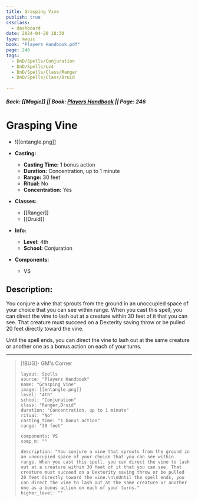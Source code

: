 ```yaml
---
title: Grasping Vine
publish: true
cssclass:
  - dashboard
date: 2024-04-20 18:30
type: magic
book: "Players Handbook.pdf"
page: 246
tags:
  - DnD/Spells/Conjuration
  - DnD/Spells/Lv4
  - DnD/Spells/Class/Ranger
  - DnD/Spells/Class/Druid

---
```


##### Back: [[Magic]] || Book: [Players Handbook](https://drive.google.com/drive/folders/1O5bhpYizcIT5xxAoLOuzCRht_PVS7VSG?usp=sharing) || Page: 246

# Grasping Vine
- ![[entangle.png]]
- **Casting:**
    - **Casting Time:** 1 bonus action
    - **Duration:** Concentration, up to 1 minute
    - **Range:** 30 feet
    - **Ritual:** No
    - **Concentration:** Yes
- **Classes:**
    - [[Ranger]]
    - [[Druid]]

- **Info:**
    - **Level:** 4th
    - **School:** Conjuration
- **Components:**
    - VS


## Description:
You conjure a vine that sprouts from the ground in an unoccupied space of your choice that you can see within range. When you cast this spell, you can direct the vine to lash out at a creature within 30 feet of it that you can see. That creature must succeed on a Dexterity saving throw or be pulled 20 feet directly toward the vine.

Until the spell ends, you can direct the vine to lash out at the same creature or another one as a bonus action on each of your turns.



---

> [!BUG]- GM's Corner
>
> ```statblock
> layout: Spells
> source: "Players Handbook"
> name: "Grasping Vine"
> image: [[entangle.png]]
> level: "4th"
> school: "Conjuration"
> class: "Ranger,Druid"
> duration: "Concentration, up to 1 minute"
> ritual: "No"
> casting_time: "1 bonus action"
> range: "30 feet"
>
> components: VS
> comp_m: ""
>
> description: "You conjure a vine that sprouts from the ground in an unoccupied space of your choice that you can see within range. When you cast this spell, you can direct the vine to lash out at a creature within 30 feet of it that you can see. That creature must succeed on a Dexterity saving throw or be pulled 20 feet directly toward the vine.\n\nUntil the spell ends, you can direct the vine to lash out at the same creature or another one as a bonus action on each of your turns."
> higher_level: ""
> ```
